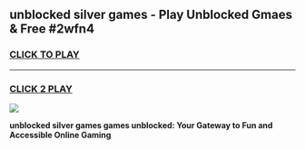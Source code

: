 
## unblocked silver games - Play Unblocked Gmaes & Free #2wfn4
<h3>
<a href="https://news.freeplayer.one?title=unblocked_silver_games&ref=24F">CLICK TO PLAY</a></h3>
<hr>

<h3>
<a href="https://news.freeplayer.one?title=unblocked_silver_games&ref=24F">CLICK 2 PLAY</a>
  
</h3>

<a href="https://news.freeplayer.one?title=unblocked_silver_games&ref=24F/"><img src="https://clearcache.store/games.png"></a>


**unblocked silver games games unblocked: Your Gateway to Fun and Accessible Online Gaming**
